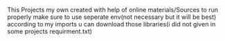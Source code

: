This Projects my own created with help of online materials/Sources
to run properly make sure to use seperate env(not necessary but it will be best)
according to my imports u can download those libraries(i did not given in some projects requirment.txt)
